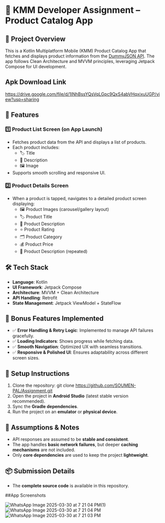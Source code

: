 # 📱 KMM Developer Assignment – Product Catalog App

## 📌 Project Overview
This is a Kotlin Multiplatform Mobile (KMM) Product Catalog App that fetches and displays product information from the [DummyJSON API](https://dummyjson.com/docs/products). The app follows Clean Architecture and MVVM principles, leveraging Jetpack Compose for UI development.
## Apk Download Link
https://drive.google.com/file/d/1INhBssYQsVqLGpc9QxS4abVHqxixuUGP/view?usp=sharing

## 🚀 Features
### 1️⃣ Product List Screen (on App Launch)
- Fetches product data from the API and displays a list of products.
- Each product includes:
  - 🏷️ Title
  - 📝 Description
  - 🖼️ Image
- Supports smooth scrolling and responsive UI.

### 2️⃣ Product Details Screen
- When a product is tapped, navigates to a detailed product screen displaying:
  - 🖼️ Product Images (carousel/gallery layout)
  - 🏷️ Product Title
  - 📝 Product Description
  - ⭐ Product Rating
  - 🗂️ Product Category
  - 💰 Product Price
  - 📄 Product Description (repeated)

## 🛠 Tech Stack
- **Language**: Kotlin
- **UI Framework**: Jetpack Compose
- **Architecture**: MVVM + Clean Architecture
- **API Handling**: Retrofit
- **State Management**: Jetpack ViewModel + StateFlow

## 🌟 Bonus Features Implemented
- ✅ **Error Handling & Retry Logic**: Implemented to manage API failures gracefully.
- ✅ **Loading Indicators**: Shows progress while fetching data.
- ✅ **Smooth Navigation**: Optimized UX with seamless transitions.
- ✅ **Responsive & Polished UI**: Ensures adaptability across different screen sizes.

## 🔧 Setup Instructions
1. Clone the repository:
   git clone https://github.com/SOUMEN-PAL/Assignment.git
1. Open the project in **Android Studio** (latest stable version recommended).
2. Sync the **Gradle dependencies**.
3. Run the project on an **emulator** or **physical device**.

## 📌 Assumptions & Notes
- API responses are assumed to be **stable and consistent**.
- The app handles **basic network failures**, but deeper **caching mechanisms** are not included.
- Only **core dependencies** are used to keep the project **lightweight**.

## 📦 Submission Details
- The **complete source code** is available in this repository.

##App Screenshots

![WhatsApp Image 2025-03-30 at 7 21 04 PM(1)](https://github.com/user-attachments/assets/d8ce4b7e-de32-4d52-9591-13906f005d46)
![WhatsApp Image 2025-03-30 at 7 21 04 PM](https://github.com/user-attachments/assets/58ab54c2-85c9-4cad-bcc8-d79abea0bb6d)
![WhatsApp Image 2025-03-30 at 7 21 03 PM](https://github.com/user-attachments/assets/a8c2e283-3b48-49d6-93f7-08950aa2411d)


